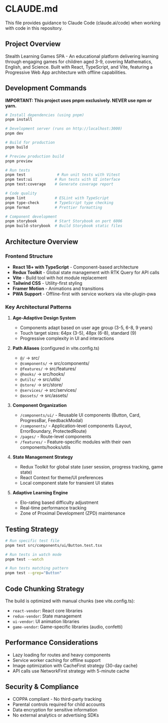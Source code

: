 # CLAUDE.md

This file provides guidance to Claude Code (claude.ai/code) when working with code in this repository.

## Project Overview

Stealth Learning Games SPA - An educational platform delivering learning through engaging games for children aged 3-9, covering Mathematics, English, and Science. Built with React, TypeScript, and Vite, featuring a Progressive Web App architecture with offline capabilities.

## Development Commands

**IMPORTANT: This project uses pnpm exclusively. NEVER use npm or yarn.**

```bash
# Install dependencies (using pnpm)
pnpm install

# Development server (runs on http://localhost:3000)
pnpm dev

# Build for production
pnpm build

# Preview production build
pnpm preview

# Run tests
pnpm test              # Run unit tests with Vitest
pnpm test:ui          # Run tests with UI interface
pnpm test:coverage    # Generate coverage report

# Code quality
pnpm lint             # ESLint with TypeScript
pnpm type-check       # TypeScript type checking
pnpm format           # Prettier formatting

# Component development
pnpm storybook        # Start Storybook on port 6006
pnpm build-storybook  # Build Storybook static files
```

## Architecture Overview

### Frontend Structure
- **React 18+ with TypeScript** - Component-based architecture
- **Redux Toolkit** - Global state management with RTK Query for API calls
- **Vite** - Build tool with hot module replacement
- **Tailwind CSS** - Utility-first styling
- **Framer Motion** - Animations and transitions
- **PWA Support** - Offline-first with service workers via vite-plugin-pwa

### Key Architectural Patterns

1. **Age-Adaptive Design System**
   - Components adapt based on user age group (3-5, 6-8, 9 years)
   - Touch target sizes: 64px (3-5), 48px (6-8), standard (9)
   - Progressive complexity in UI and interactions

2. **Path Aliases** (configured in vite.config.ts)
   - `@/` → src/
   - `@components/` → src/components/
   - `@features/` → src/features/
   - `@hooks/` → src/hooks/
   - `@utils/` → src/utils/
   - `@store/` → src/store/
   - `@services/` → src/services/
   - `@assets/` → src/assets/

3. **Component Organization**
   - `/components/ui/` - Reusable UI components (Button, Card, ProgressBar, FeedbackModal)
   - `/components/` - Application-level components (Layout, ErrorBoundary, ProtectedRoute)
   - `/pages/` - Route-level components
   - `/features/` - Feature-specific modules with their own components/hooks/utils

4. **State Management Strategy**
   - Redux Toolkit for global state (user session, progress tracking, game state)
   - React Context for theme/UI preferences
   - Local component state for transient UI states

5. **Adaptive Learning Engine**
   - Elo-rating based difficulty adjustment
   - Real-time performance tracking
   - Zone of Proximal Development (ZPD) maintenance

## Testing Strategy

```bash
# Run specific test file
pnpm test src/components/ui/Button.test.tsx

# Run tests in watch mode
pnpm test --watch

# Run tests matching pattern
pnpm test --grep="Button"
```

## Code Chunking Strategy

The build is optimized with manual chunks (see vite.config.ts):
- `react-vendor`: React core libraries
- `redux-vendor`: State management
- `ui-vendor`: UI animation libraries
- `game-vendor`: Game-specific libraries (audio, confetti)

## Performance Considerations

- Lazy loading for routes and heavy components
- Service worker caching for offline support
- Image optimization with CacheFirst strategy (30-day cache)
- API calls use NetworkFirst strategy with 5-minute cache

## Security & Compliance

- COPPA compliant - No third-party tracking
- Parental controls required for child accounts
- Data encryption for sensitive information
- No external analytics or advertising SDKs
